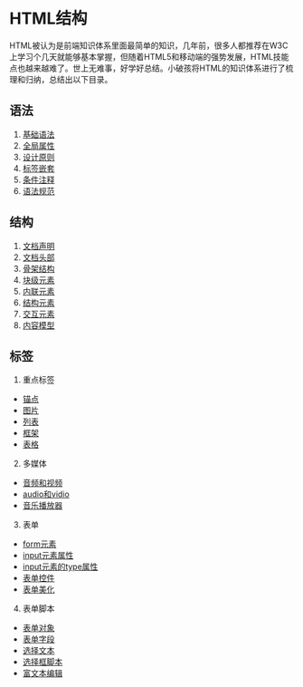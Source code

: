 # HTML结构  

HTML被认为是前端知识体系里面最简单的知识，几年前，很多人都推荐在W3C上学习个几天就能够基本掌握，但随着HTML5和移动端的强势发展，HTML技能点也越来越难了。世上无难事，好学好总结。小破孩将HTML的知识体系进行了梳理和归纳，总结出以下目录。  

## 语法

1. [基础语法]()  
2. [全局属性]()  
3. [设计原则]()  
4. [标签嵌套]()  
5. [条件注释]()  
6. [语法规范]()  


## 结构  

1. [文档声明]()  
2. [文档头部]()  
3. [骨架结构]()  
4. [块级元素]()  
5. [内联元素]()  
6. [结构元素]()  
7. [交互元素]()  
8. [内容模型]()   

## 标签  

1. 重点标签  
+ [锚点]()  
+ [图片]()  
+ [列表]()  
+ [框架]()  
+ [表格]()  

2. 多媒体
+ [音频和视频]()  
+ [audio和vidio]()  
+ [音乐播放器]() 

3. 表单
+ [form元素]()  
+ [input元素属性]()  
+ [input元素的type属性]()  
+ [表单控件]()  
+ [表单美化]()  

4. 表单脚本  
+ [表单对象]()  
+ [表单字段]()   
+ [选择文本]()  
+ [选择框脚本]()  
+ [富文本编辑]()

